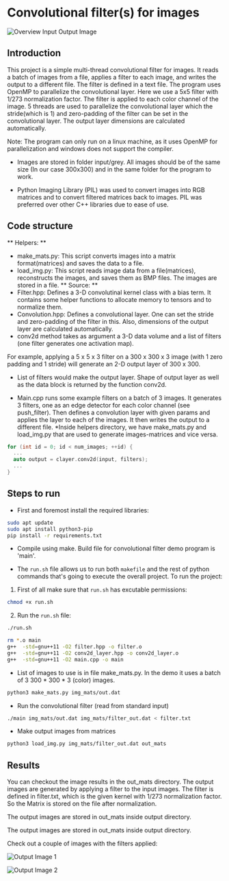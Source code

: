 # Convolutional filter(s) for images

![Overview Input Output Image](https://raw.githubusercontent.com/dembasowfr/multithread-convolution-openmp/master/output/result1.png?token=GHSAT0AAAAAACTOIUANY4C2JWT3REKKHPICZVJOXRA)

## Introduction
This project is a simple multi-thread convolutional filter for images. It reads a batch of images from a file, applies a filter to each image, and writes the output to a different file. The filter is defined in a text file. The program uses OpenMP to parallelize the convolutional layer. Here we use a 5x5 filter with 1/273 normalization factor. The filter is applied to each color channel of the image. 5 threads are used to parallelize the convolutional layer which the stride(which is 1) and zero-padding of the filter can be set in the convolutional layer. The output layer dimensions are calculated automatically. 

Note: The program can only run on a linux machine, as it uses OpenMP for parallelization and windows does not support the compiler.

* Images are stored in folder input/grey. All images should be of the same size (In our case 300x300) and in the same folder for the program to work.

* Python Imaging Library (PIL) was used to convert images into RGB matrices and to convert filtered matrices back to images. 
PIL was preferred over other C++ libraries due to ease of use.

## Code structure
** Helpers: **
  * make\_mats.py:
  This script converts images into a matrix format(matrices) and saves the data to a file.
  * load\_img.py:
  This script reads image data from a file(matrices), reconstructs the images, and saves them as BMP files. The images are stored in a file.
  ** Source: **
  * Filter.hpp: 
  Defines a 3-D convolutinal kernel class with a bias term. It contains some helper functions to allocate memory to tensors and to normalize them.
  * Convolution.hpp: 
  Defines a convolutional layer. One can set the stride and zero-padding of the filter in this. Also, dimensions of the output layer are calculated automatically.
  * conv2d method takes as argument a 3-D data volume and a list of filters (one filter generates one activation map). 
  
  For example, applying a 5 x 5 x 3 filter on a 300 x 300 x 3 image (with 1 zero padding and 1 stride) will generate an 2-D output layer of 300 x 300. 
  
  * List of filters would make the output layer. Shape of output layer as well as the data block is returned by the function conv2d.

  * Main.cpp runs some example filters on a batch of 3 images. It generates 3 filters, one as an edge detector for each color channel (see push\_filter). Then defines
    a convolution layer with given params and applies the layer to each of the images. It then writes the output to a different file.
  *Inside helpers directory, we have make\_mats.py and load\_img.py that are used to generate images\-matrices and vice versa.

```cpp
for (int id = 0; id < num_images; ++id) {
  ...
  auto output = clayer.conv2d(input, filters);
  ...
}
```

## Steps to run
* First and foremost install the required libraries:

```bash
sudo apt update
sudo apt install python3-pip
pip install -r requirements.txt
```

* Compile using make. Build file for convolutional filter demo program is 'main'. 

* The ```run.sh``` file allows us to run both ```makefile``` and the rest of python commands that's going to execute the overall project.
To run the project:
1. First of all make sure that ```run.sh``` has excutable permissions:

```bash
chmod +x run.sh
```
2. Run the ```run.sh``` file:


```bash
./run.sh
```

```bash
rm *.o main
g++  -std=gnu++11 -O2 filter.hpp -o filter.o
g++  -std=gnu++11 -O2 conv2d_layer.hpp -o conv2d_layer.o
g++  -std=gnu++11 -O2 main.cpp -o main
```

* List of images to use is in file make\_mats.py. In the demo it uses a batch of 3  300 \* 300 \* 3 (color) images.

```bash
python3 make_mats.py img_mats/out.dat
```

* Run the convolutional filter (read from standard input)

```bash
./main img_mats/out.dat img_mats/filter_out.dat < filter.txt
```

* Make output images from matrices

```bash
python3 load_img.py img_mats/filter_out.dat out_mats
```

## Results

You can checkout the image results in the out_mats directory. The output images are generated by applying a filter to the input images. 
The filter is defined in filter.txt, which is the given kernel with 1/273 normalization factor. So the Matrix is stored on the file after normalization.

The output images are stored in out_mats inside output directory.

The output images are stored in out_mats inside output directory.

Check out a couple of images with the filters applied:

![Output Image 1](https://raw.githubusercontent.com/dembasowfr/multithread-convolution-openmp/master/output/result2.png?token=GHSAT0AAAAAACTOIUAN43TXBBX7WU536R72ZVJOYQQ)

![Output Image 2](https://raw.githubusercontent.com/dembasowfr/multithread-convolution-openmp/master/output/result3.png?token=GHSAT0AAAAAACTOIUANN4YWY3QONS3MH7OIZVJOY2A)



